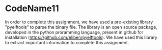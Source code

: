 CodeName11
==========

In order to complete this assignment, we have used a pre-existing library "pyelftools" to parse the binary file. The library is an open source package, developed in the python proramming language, present in github for installation (https://github.com/eliben/pyelftools). We have used this library to extract important information to complete this assignment.
